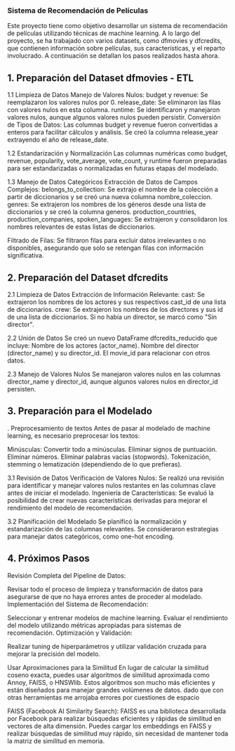 ### Sistema de Recomendación de Películas
Este proyecto tiene como objetivo desarrollar un sistema de recomendación de películas utilizando técnicas de machine learning. A lo largo del proyecto, se ha trabajado con varios datasets, como dfmovies y dfcredits, que contienen información sobre películas, sus características, y el reparto involucrado. A continuación se detallan los pasos realizados hasta ahora.

## 1. Preparación del Dataset dfmovies - ETL

1.1 Limpieza de Datos
Manejo de Valores Nulos:
budget y revenue: Se reemplazaron los valores nulos por 0.
release_date: Se eliminaron las filas con valores nulos en esta columna.
runtime: Se identificaron y manejaron valores nulos, aunque algunos valores nulos pueden persistir.
Conversión de Tipos de Datos:
Las columnas budget y revenue fueron convertidas a enteros para facilitar cálculos y análisis.
Se creó la columna release_year extrayendo el año de release_date.

1.2 Estandarización y Normalización
Las columnas numéricas como budget, revenue, popularity, vote_average, vote_count, y runtime fueron preparadas para ser estandarizadas o normalizadas en futuras etapas del modelado.

1.3 Manejo de Datos Categóricos
Extracción de Datos de Campos Complejos:
belongs_to_collection: Se extrajo el nombre de la colección a partir de diccionarios y se creó una nueva columna nombre_coleccion.
genres: Se extrajeron los nombres de los géneros desde una lista de diccionarios y se creó la columna generos.
production_countries, production_companies, spoken_languages: Se extrajeron y consolidaron los nombres relevantes de estas listas de diccionarios.

Filtrado de Filas:
Se filtraron filas para excluir datos irrelevantes o no disponibles, asegurando que solo se retengan filas con información significativa.

## 2. Preparación del Dataset dfcredits

2.1 Limpieza de Datos
Extracción de Información Relevante:
cast: Se extrajeron los nombres de los actores y sus respectivos cast_id de una lista de diccionarios.
crew: Se extrajeron los nombres de los directores y sus id de una lista de diccionarios. Si no había un director, se marcó como "Sin director".

2.2 Unión de Datos
Se creó un nuevo DataFrame dfcredits_reducido que incluye:
Nombre de los actores (actor_name).
Nombre del director (director_name) y su director_id.
El movie_id para relacionar con otros datos.

2.3 Manejo de Valores Nulos
Se manejaron valores nulos en las columnas director_name y director_id, aunque algunos valores nulos en director_id persisten.

## 3. Preparación para el Modelado
. Preprocesamiento de textos
Antes de pasar al modelado de machine learning, es necesario preprocesar los textos:

Minúsculas: Convertir todo a minúsculas.
Eliminar signos de puntuación.
Eliminar números.
Eliminar palabras vacías (stopwords).
Tokenización, stemming o lematización (dependiendo de lo que prefieras).

3.1 Revisión de Datos
Verificación de Valores Nulos:
Se realizó una revisión para identificar y manejar valores nulos restantes en las columnas clave antes de iniciar el modelado.
Ingeniería de Características:
Se evaluó la posibilidad de crear nuevas características derivadas para mejorar el rendimiento del modelo de recomendación.

3.2 Planificación del Modelado
Se planificó la normalización y estandarización de las columnas relevantes.
Se consideraron estrategias para manejar datos categóricos, como one-hot encoding.

## 4. Próximos Pasos
Revisión Completa del Pipeline de Datos:

Revisar todo el proceso de limpieza y transformación de datos para asegurarse de que no haya errores antes de proceder al modelado.
Implementación del Sistema de Recomendación:

Seleccionar y entrenar modelos de machine learning.
Evaluar el rendimiento del modelo utilizando métricas apropiadas para sistemas de recomendación.
Optimización y Validación:

Realizar tuning de hiperparámetros y utilizar validación cruzada para mejorar la precisión del modelo.

Usar Aproximaciones para la Similitud
En lugar de calcular la similitud coseno exacta, puedes usar algoritmos de similitud aproximada como Annoy, FAISS, o HNSWlib. Estos algoritmos son mucho más eficientes y están diseñados para manejar grandes volúmenes de datos. dado que con otras herramientas me arrojaba errores por cuestiones de espacio

FAISS (Facebook AI Similarity Search):
FAISS es una biblioteca desarrollada por Facebook para realizar búsquedas eficientes y rápidas de similitud en vectores de alta dimensión. Puedes cargar los embeddings en FAISS y realizar búsquedas de similitud muy rápido, sin necesidad de mantener toda la matriz de similitud en memoria.